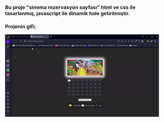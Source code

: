 <h3>Bu proje "sinema rezervasyon sayfası" html ve css ile tasarlanmış, javascript ile dinamik hale getirilmiştir.<h3>


Projenin gifi;

![](./cinemaReserved.gif)




